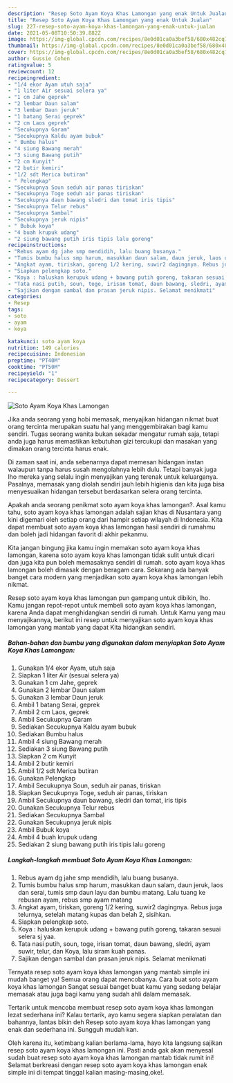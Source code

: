 ```yaml
---
description: "Resep Soto Ayam Koya Khas Lamongan yang enak Untuk Jualan"
title: "Resep Soto Ayam Koya Khas Lamongan yang enak Untuk Jualan"
slug: 227-resep-soto-ayam-koya-khas-lamongan-yang-enak-untuk-jualan
date: 2021-05-08T10:50:39.882Z
image: https://img-global.cpcdn.com/recipes/8e0d01ca0a3bef58/680x482cq70/soto-ayam-koya-khas-lamongan-foto-resep-utama.jpg
thumbnail: https://img-global.cpcdn.com/recipes/8e0d01ca0a3bef58/680x482cq70/soto-ayam-koya-khas-lamongan-foto-resep-utama.jpg
cover: https://img-global.cpcdn.com/recipes/8e0d01ca0a3bef58/680x482cq70/soto-ayam-koya-khas-lamongan-foto-resep-utama.jpg
author: Gussie Cohen
ratingvalue: 5
reviewcount: 12
recipeingredient:
- "1/4 ekor Ayam utuh saja"
- "1 liter Air sesuai selera ya"
- "1 cm Jahe geprek"
- "2 lembar Daun salam"
- "3 lembar Daun jeruk"
- "1 batang Serai geprek"
- "2 cm Laos geprek"
- "Secukupnya Garam"
- "Secukupnya Kaldu ayam bubuk"
- " Bumbu halus"
- "4 siung Bawang merah"
- "3 siung Bawang putih"
- "2 cm Kunyit"
- "2 butir kemiri"
- "1/2 sdt Merica butiran"
- " Pelengkap"
- "Secukupnya Soun seduh air panas tiriskan"
- "Secukupnya Toge seduh air panas tiriskan"
- "Secukupnya daun bawang sledri dan tomat iris tipis"
- "Secukupnya Telur rebus"
- "Secukupnya Sambal"
- "Secukupnya jeruk nipis"
- " Bubuk koya"
- "4 buah krupuk udang"
- "2 siung bawang putih iris tipis lalu goreng"
recipeinstructions:
- "Rebus ayam dg jahe smp mendidih, lalu buang busanya."
- "Tumis bumbu halus smp harum, masukkan daun salam, daun jeruk, laos dan serai, tumis smp daun layu dan bumbu matang. Lalu tuang ke rebusan ayam, rebus smp ayam matang"
- "Angkat ayam, tiriskan, goreng 1/2 kering, suwir2 dagingnya. Rebus juga telurnya, setelah matang kupas dan belah 2, sisihkan."
- "Siapkan pelengkap soto."
- "Koya : haluskan kerupuk udang + bawang putih goreng, takaran sesuai selera sj yaa."
- "Tata nasi putih, soun, toge, irisan tomat, daun bawang, sledri, ayam suwir, telur, dan Koya, lalu siram kuah panas."
- "Sajikan dengan sambal dan prasan jeruk nipis. Selamat menikmati"
categories:
- Resep
tags:
- soto
- ayam
- koya

katakunci: soto ayam koya 
nutrition: 149 calories
recipecuisine: Indonesian
preptime: "PT40M"
cooktime: "PT50M"
recipeyield: "1"
recipecategory: Dessert

---
```



![Soto Ayam Koya Khas Lamongan](https://img-global.cpcdn.com/recipes/8e0d01ca0a3bef58/680x482cq70/soto-ayam-koya-khas-lamongan-foto-resep-utama.jpg)

Jika anda seorang yang hobi memasak, menyajikan hidangan nikmat buat orang tercinta merupakan suatu hal yang menggembirakan bagi kamu sendiri. Tugas seorang  wanita bukan sekadar mengatur rumah saja, tetapi anda juga harus memastikan kebutuhan gizi tercukupi dan masakan yang dimakan orang tercinta harus enak.

Di zaman  saat ini, anda sebenarnya dapat memesan hidangan instan walaupun tanpa harus susah mengolahnya lebih dulu. Tetapi banyak juga lho mereka yang selalu ingin menyajikan yang terenak untuk keluarganya. Pasalnya, memasak yang diolah sendiri jauh lebih higienis dan kita juga bisa menyesuaikan hidangan tersebut berdasarkan selera orang tercinta. 



Apakah anda seorang penikmat soto ayam koya khas lamongan?. Asal kamu tahu, soto ayam koya khas lamongan adalah sajian khas di Nusantara yang kini digemari oleh setiap orang dari hampir setiap wilayah di Indonesia. Kita dapat membuat soto ayam koya khas lamongan hasil sendiri di rumahmu dan boleh jadi hidangan favorit di akhir pekanmu.

Kita jangan bingung jika kamu ingin memakan soto ayam koya khas lamongan, karena soto ayam koya khas lamongan tidak sulit untuk dicari dan juga kita pun boleh memasaknya sendiri di rumah. soto ayam koya khas lamongan boleh dimasak dengan beragam cara. Sekarang ada banyak banget cara modern yang menjadikan soto ayam koya khas lamongan lebih nikmat.

Resep soto ayam koya khas lamongan pun gampang untuk dibikin, lho. Kamu jangan repot-repot untuk membeli soto ayam koya khas lamongan, karena Anda dapat menghidangkan sendiri di rumah. Untuk Kamu yang mau menyajikannya, berikut ini resep untuk menyajikan soto ayam koya khas lamongan yang mantab yang dapat Kita hidangkan sendiri.

<!--inarticleads1-->

##### Bahan-bahan dan bumbu yang digunakan dalam menyiapkan Soto Ayam Koya Khas Lamongan:

1. Gunakan 1/4 ekor Ayam, utuh saja
1. Siapkan 1 liter Air (sesuai selera ya)
1. Gunakan 1 cm Jahe, geprek
1. Gunakan 2 lembar Daun salam
1. Gunakan 3 lembar Daun jeruk
1. Ambil 1 batang Serai, geprek
1. Ambil 2 cm Laos, geprek
1. Ambil Secukupnya Garam
1. Sediakan Secukupnya Kaldu ayam bubuk
1. Sediakan  Bumbu halus
1. Ambil 4 siung Bawang merah
1. Sediakan 3 siung Bawang putih
1. Siapkan 2 cm Kunyit
1. Ambil 2 butir kemiri
1. Ambil 1/2 sdt Merica butiran
1. Gunakan  Pelengkap
1. Ambil Secukupnya Soun, seduh air panas, tiriskan
1. Siapkan Secukupnya Toge, seduh air panas, tiriskan
1. Ambil Secukupnya daun bawang, sledri dan tomat, iris tipis
1. Gunakan Secukupnya Telur rebus
1. Sediakan Secukupnya Sambal
1. Gunakan Secukupnya jeruk nipis
1. Ambil  Bubuk koya
1. Ambil 4 buah krupuk udang
1. Sediakan 2 siung bawang putih iris tipis lalu goreng




<!--inarticleads2-->

##### Langkah-langkah membuat Soto Ayam Koya Khas Lamongan:

1. Rebus ayam dg jahe smp mendidih, lalu buang busanya.
1. Tumis bumbu halus smp harum, masukkan daun salam, daun jeruk, laos dan serai, tumis smp daun layu dan bumbu matang. Lalu tuang ke rebusan ayam, rebus smp ayam matang
1. Angkat ayam, tiriskan, goreng 1/2 kering, suwir2 dagingnya. Rebus juga telurnya, setelah matang kupas dan belah 2, sisihkan.
1. Siapkan pelengkap soto.
1. Koya : haluskan kerupuk udang + bawang putih goreng, takaran sesuai selera sj yaa.
1. Tata nasi putih, soun, toge, irisan tomat, daun bawang, sledri, ayam suwir, telur, dan Koya, lalu siram kuah panas.
1. Sajikan dengan sambal dan prasan jeruk nipis. Selamat menikmati




Ternyata resep soto ayam koya khas lamongan yang mantab simple ini mudah banget ya! Semua orang dapat mencobanya. Cara buat soto ayam koya khas lamongan Sangat sesuai banget buat kamu yang sedang belajar memasak atau juga bagi kamu yang sudah ahli dalam memasak.

Tertarik untuk mencoba membuat resep soto ayam koya khas lamongan lezat sederhana ini? Kalau tertarik, ayo kamu segera siapkan peralatan dan bahannya, lantas bikin deh Resep soto ayam koya khas lamongan yang enak dan sederhana ini. Sungguh mudah kan. 

Oleh karena itu, ketimbang kalian berlama-lama, hayo kita langsung sajikan resep soto ayam koya khas lamongan ini. Pasti anda gak akan menyesal sudah buat resep soto ayam koya khas lamongan mantab tidak rumit ini! Selamat berkreasi dengan resep soto ayam koya khas lamongan enak simple ini di tempat tinggal kalian masing-masing,oke!.

